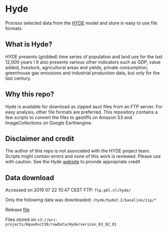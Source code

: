 # Hyde
Process selected data from the [HYDE](https://themasites.pbl.nl/tridion/en/themasites/hyde/) model and store in easy to use file formats.

## What is Hyde?
HYDE presents (gridded) time series of population and land use for the last 12,000 years ! It also presents various other indicators such as GDP, value added, livestock, agricultural areas and yields, private consumption, greenhouse gas emissions and industrial production data, but only for the last century.

## Why this repo?
Hyde is available for download as zipped ascii files from an FTP server. For easy analysis, other file formats are preferred. This repository contains a few scripts to convert the files to geotiffs on Amazon S3 and ImageCollections on Google Earthengine. 


## Disclaimer and credit
The author of this repo is not associated with the HYDE project team. Scripts might contain errors and none of this work is reviewed. Please use with caution. See the Hyde [website](https://themasites.pbl.nl/tridion/en/themasites/hyde/) to provide appropriate credit

## Data download

Accessed on 2019 07 22 10:47 CEST
FTP: `ftp.pbl.nl/hyde/`

Only the following data was downloaded:
`/hyde/hyde3.2/baseline/zip/*`

Release [file](https://raw.githubusercontent.com/rutgerhofste/hyde/master/readme_release_HYDE3.2.1.txt)

Files stored on `s3://wri-projects/Aqueduct30/rawData/Hyde/version_03_02_01`





